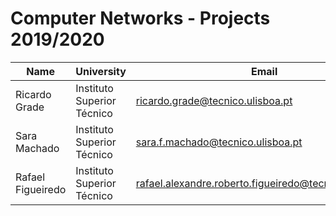 # Computer Networks - Projects 2019/2020

| Name | University | Email |
| ---- | ---- | ---- |
| Ricardo Grade | Instituto Superior Técnico | ricardo.grade@tecnico.ulisboa.pt |
| Sara Machado | Instituto Superior Técnico | sara.f.machado@tecnico.ulisboa.pt |
| Rafael Figueiredo | Instituto Superior Técnico | rafael.alexandre.roberto.figueiredo@tecnico.ulisboa.pt |